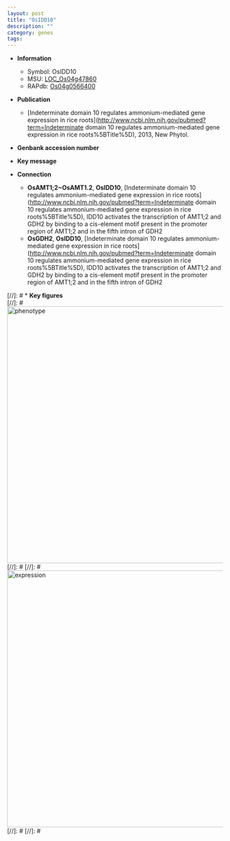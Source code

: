 ```yaml
---
layout: post
title: "OsIDD10"
description: ""
category: genes
tags: 
---
```


* **Information**  
    + Symbol: OsIDD10  
    + MSU: [LOC_Os04g47860](http://rice.plantbiology.msu.edu/cgi-bin/ORF_infopage.cgi?orf=LOC_Os04g47860)  
    + RAPdb: [Os04g0566400](http://rapdb.dna.affrc.go.jp/viewer/gbrowse_details/irgsp1?name=Os04g0566400)  

* **Publication**  
    + [Indeterminate domain 10 regulates ammonium-mediated gene expression in rice roots](http://www.ncbi.nlm.nih.gov/pubmed?term=Indeterminate domain 10 regulates ammonium-mediated gene expression in rice roots%5BTitle%5D), 2013, New Phytol.

* **Genbank accession number**  

* **Key message**  

* **Connection**  
    + __OsAMT1;2~OsAMT1.2__, __OsIDD10__, [Indeterminate domain 10 regulates ammonium-mediated gene expression in rice roots](http://www.ncbi.nlm.nih.gov/pubmed?term=Indeterminate domain 10 regulates ammonium-mediated gene expression in rice roots%5BTitle%5D), IDD10 activates the transcription of AMT1;2 and GDH2 by binding to a cis-element motif present in the promoter region of AMT1;2 and in the fifth intron of GDH2
    + __OsGDH2__, __OsIDD10__, [Indeterminate domain 10 regulates ammonium-mediated gene expression in rice roots](http://www.ncbi.nlm.nih.gov/pubmed?term=Indeterminate domain 10 regulates ammonium-mediated gene expression in rice roots%5BTitle%5D), IDD10 activates the transcription of AMT1;2 and GDH2 by binding to a cis-element motif present in the promoter region of AMT1;2 and in the fifth intron of GDH2

[//]: # * **Key figures**  
[//]: # <img src="http://funRiceGenes.github.io/images/OsIDD10.pheno.png" alt="phenotype"  style="width: 600px;"/>
[//]: # 
[//]: # <img src="http://funRiceGenes.github.io/images/OsIDD10.exp.png" alt="expression"  style="width: 600px;"/>
[//]: # 
[//]: # 
